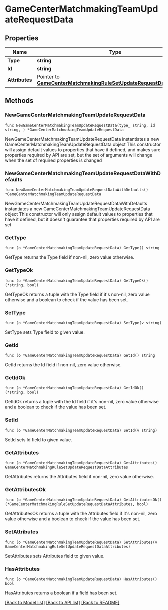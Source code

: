 # GameCenterMatchmakingTeamUpdateRequestData

## Properties

Name | Type | Description | Notes
------------ | ------------- | ------------- | -------------
**Type** | **string** |  | 
**Id** | **string** |  | 
**Attributes** | Pointer to [**GameCenterMatchmakingRuleSetUpdateRequestDataAttributes**](GameCenterMatchmakingRuleSetUpdateRequestDataAttributes.md) |  | [optional] 

## Methods

### NewGameCenterMatchmakingTeamUpdateRequestData

`func NewGameCenterMatchmakingTeamUpdateRequestData(type_ string, id string, ) *GameCenterMatchmakingTeamUpdateRequestData`

NewGameCenterMatchmakingTeamUpdateRequestData instantiates a new GameCenterMatchmakingTeamUpdateRequestData object
This constructor will assign default values to properties that have it defined,
and makes sure properties required by API are set, but the set of arguments
will change when the set of required properties is changed

### NewGameCenterMatchmakingTeamUpdateRequestDataWithDefaults

`func NewGameCenterMatchmakingTeamUpdateRequestDataWithDefaults() *GameCenterMatchmakingTeamUpdateRequestData`

NewGameCenterMatchmakingTeamUpdateRequestDataWithDefaults instantiates a new GameCenterMatchmakingTeamUpdateRequestData object
This constructor will only assign default values to properties that have it defined,
but it doesn't guarantee that properties required by API are set

### GetType

`func (o *GameCenterMatchmakingTeamUpdateRequestData) GetType() string`

GetType returns the Type field if non-nil, zero value otherwise.

### GetTypeOk

`func (o *GameCenterMatchmakingTeamUpdateRequestData) GetTypeOk() (*string, bool)`

GetTypeOk returns a tuple with the Type field if it's non-nil, zero value otherwise
and a boolean to check if the value has been set.

### SetType

`func (o *GameCenterMatchmakingTeamUpdateRequestData) SetType(v string)`

SetType sets Type field to given value.


### GetId

`func (o *GameCenterMatchmakingTeamUpdateRequestData) GetId() string`

GetId returns the Id field if non-nil, zero value otherwise.

### GetIdOk

`func (o *GameCenterMatchmakingTeamUpdateRequestData) GetIdOk() (*string, bool)`

GetIdOk returns a tuple with the Id field if it's non-nil, zero value otherwise
and a boolean to check if the value has been set.

### SetId

`func (o *GameCenterMatchmakingTeamUpdateRequestData) SetId(v string)`

SetId sets Id field to given value.


### GetAttributes

`func (o *GameCenterMatchmakingTeamUpdateRequestData) GetAttributes() GameCenterMatchmakingRuleSetUpdateRequestDataAttributes`

GetAttributes returns the Attributes field if non-nil, zero value otherwise.

### GetAttributesOk

`func (o *GameCenterMatchmakingTeamUpdateRequestData) GetAttributesOk() (*GameCenterMatchmakingRuleSetUpdateRequestDataAttributes, bool)`

GetAttributesOk returns a tuple with the Attributes field if it's non-nil, zero value otherwise
and a boolean to check if the value has been set.

### SetAttributes

`func (o *GameCenterMatchmakingTeamUpdateRequestData) SetAttributes(v GameCenterMatchmakingRuleSetUpdateRequestDataAttributes)`

SetAttributes sets Attributes field to given value.

### HasAttributes

`func (o *GameCenterMatchmakingTeamUpdateRequestData) HasAttributes() bool`

HasAttributes returns a boolean if a field has been set.


[[Back to Model list]](../README.md#documentation-for-models) [[Back to API list]](../README.md#documentation-for-api-endpoints) [[Back to README]](../README.md)


